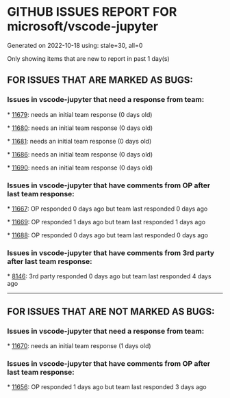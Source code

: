 
# GITHUB ISSUES REPORT FOR microsoft/vscode-jupyter


Generated on 2022-10-18 using: stale=30, all=0


Only showing items that are new to report in past 1 day(s)


## FOR ISSUES THAT ARE MARKED AS BUGS:


### Issues in vscode-jupyter that need a response from team:


\* [11679](https://github.com/microsoft/vscode-jupyter/issues/11679 "DataViewer for pandas dataframes is not usable at all"): needs an initial team response (0 days old)

\* [11680](https://github.com/microsoft/vscode-jupyter/issues/11680 "Data Viewer: Complex values displayed as [object Object]"): needs an initial team response (0 days old)

\* [11681](https://github.com/microsoft/vscode-jupyter/issues/11681 "Jupyter doesn't finish kernel detection before resolving api method addRemoteJupyterServer"): needs an initial team response (0 days old)

\* [11686](https://github.com/microsoft/vscode-jupyter/issues/11686 "Remote kernel list is partial on window reload"): needs an initial team response (0 days old)

\* [11690](https://github.com/microsoft/vscode-jupyter/issues/11690 "Type in an invisible cell in edit mode, it goes to command mode"): needs an initial team response (0 days old)

### Issues in vscode-jupyter that have comments from OP after last team response:


\* [11667](https://github.com/microsoft/vscode-jupyter/issues/11667 "Can't convert Jupyter notebook to HTML"): OP responded 0 days ago but team last responded 0 days ago

\* [11669](https://github.com/microsoft/vscode-jupyter/issues/11669 "Stuck on &quot;Waiting for Jupyter Session to be idle&quot; when using IHaskell kernel"): OP responded 1 days ago but team last responded 1 days ago

\* [11688](https://github.com/microsoft/vscode-jupyter/issues/11688 "Kernel session not suggested even though it's matching the document and used in last session"): OP responded 0 days ago but team last responded 0 days ago

### Issues in vscode-jupyter that have comments from 3rd party after last team response:


\* [8146](https://github.com/microsoft/vscode-jupyter/issues/8146 "Jupyter cell debugging does not support &quot;step into&quot; the  third party library code with &quot;justmycode:false&quot;"): 3rd party responded 0 days ago but team last responded 4 days ago

---

## FOR ISSUES THAT ARE NOT MARKED AS BUGS:


### Issues in vscode-jupyter that need a response from team:


\* [11670](https://github.com/microsoft/vscode-jupyter/issues/11670 "Do not override the themes used in plotting packages"): needs an initial team response (1 days old)

### Issues in vscode-jupyter that have comments from OP after last team response:


\* [11656](https://github.com/microsoft/vscode-jupyter/issues/11656 "Render api"): OP responded 1 days ago but team last responded 3 days ago
